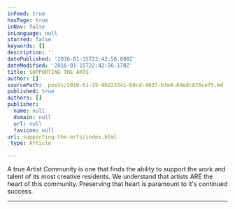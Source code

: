 ```yaml
---
inFeed: true
hasPage: true
inNav: false
inLanguage: null
starred: false
keywords: []
description: ''
datePublished: '2016-01-15T22:42:58.600Z'
dateModified: '2016-01-15T22:42:56.178Z'
title: SUPPORTING THE ARTS
author: []
sourcePath: _posts/2016-01-15-9b223341-b9cd-4037-b3e0-69edc876cef5.md
published: true
authors: []
publisher:
  name: null
  domain: null
  url: null
  favicon: null
url: supporting-the-arts/index.html
_type: Article

---
```

A true Artist Community is one that finds the ability to support the work and talent of its most creative residents.  We understand that artists ARE the heart of this community.  Preserving that heart is paramount to it's continued success.

****